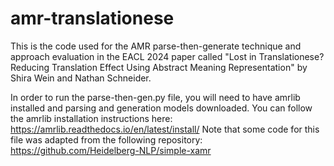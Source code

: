# amr-translationese

This is the code used for the AMR parse-then-generate technique and approach evaluation in the EACL 2024 paper called "Lost in Translationese? Reducing Translation Effect Using Abstract Meaning Representation" by Shira Wein and Nathan Schneider.

In order to run the parse-then-gen.py file, you will need to have amrlib installed and parsing and generation models downloaded. You can follow the amrlib installation instructions here: https://amrlib.readthedocs.io/en/latest/install/
Note that some code for this file was adapted from the following repository: https://github.com/Heidelberg-NLP/simple-xamr

